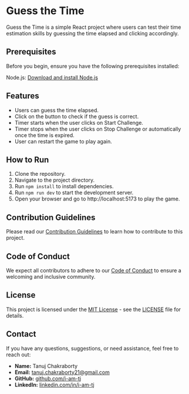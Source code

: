 # Guess the Time

Guess the Time is a simple React project where users can test their time estimation skills by guessing the time elapsed and clicking accordingly.

## Prerequisites

Before you begin, ensure you have the following prerequisites installed:

Node.js: [Download and install Node.js](https://nodejs.org/)

## Features

- Users can guess the time elapsed.
- Click on the button to check if the guess is correct.
- Timer starts when the user clicks on Start Challenge.
- Timer stops when the user clicks on Stop Challenge or automatically once the time is expired.
- User can restart the game to play again.


## How to Run

1. Clone the repository.
2. Navigate to the project directory.
2. Run `npm install` to install dependencies.
4. Run `npm run dev` to start the development server.
5. Open your browser and go to http://localhost:5173 to play the game.

## Contribution Guidelines

Please read our [Contribution Guidelines](CONTRIBUTING.md) to learn how to contribute to this project.

## Code of Conduct

We expect all contributors to adhere to our [Code of Conduct](CODE_OF_CONDUCT.md) to ensure a welcoming and inclusive community.

## License

This project is licensed under the [MIT License](LICENSE) - see the [LICENSE](LICENSE) file for details.


## Contact

If you have any questions, suggestions, or need assistance, feel free to reach out:

- **Name:** Tanuj Chakraborty
- **Email:** tanuj.chakraborty21@gmail.com
- **GitHub:** [github.com/i-am-tj](https://github.com/i-am-tj)
- **LinkedIn:** [linkedin.com/in/i-am-tj](https://www.linkedin.com/in/i-am-tj/)